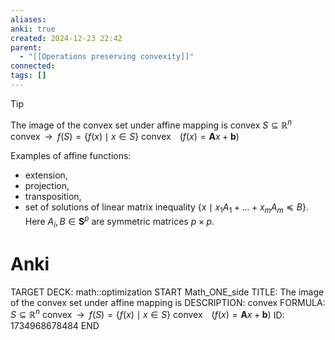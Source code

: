```yaml
---
aliases: 
anki: true
created: 2024-12-23 22:42
parent:
  - "[[Operations preserving convexity]]"
connected: 
tags: []
---
```


> [!tip] 
The image of the convex set under affine mapping is convex
$S \subseteq \mathbb{R}^n \text{ convex}\;\; \rightarrow \;\; f(S) = \left\{ f(x) \mid x \in S \right\} \text{ convex} \;\;\;\; \left(f(x) = \mathbf{A}x + \mathbf{b}\right)$

Examples of affine functions: 
- extension, 
- projection, 
- transposition, 
- set of solutions of linear matrix inequality $\left\{ x \mid x_1 A_1 + \ldots + x_m A_m \preceq B\right\}$. 
Here $A_i, B \in \mathbf{S}^p$ are symmetric matrices $p \times p$.

# Anki
TARGET DECK: math::optimization
START
Math_ONE_side
TITLE: The image of the convex set under affine mapping is
DESCRIPTION: convex
FORMULA:  $S \subseteq \mathbb{R}^n \text{ convex}\;\; \rightarrow \;\; f(S) = \left\{ f(x) \mid x \in S \right\} \text{ convex} \;\;\;\; \left(f(x) = \mathbf{A}x + \mathbf{b}\right)$
ID: 1734968678484
END